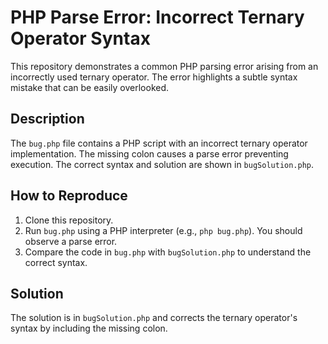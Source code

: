 # PHP Parse Error: Incorrect Ternary Operator Syntax

This repository demonstrates a common PHP parsing error arising from an incorrectly used ternary operator. The error highlights a subtle syntax mistake that can be easily overlooked.

## Description
The `bug.php` file contains a PHP script with an incorrect ternary operator implementation.  The missing colon causes a parse error preventing execution. The correct syntax and solution are shown in `bugSolution.php`.

## How to Reproduce
1. Clone this repository.
2. Run `bug.php` using a PHP interpreter (e.g., `php bug.php`). You should observe a parse error.
3. Compare the code in `bug.php` with `bugSolution.php` to understand the correct syntax.

## Solution
The solution is in `bugSolution.php` and corrects the ternary operator's syntax by including the missing colon.
